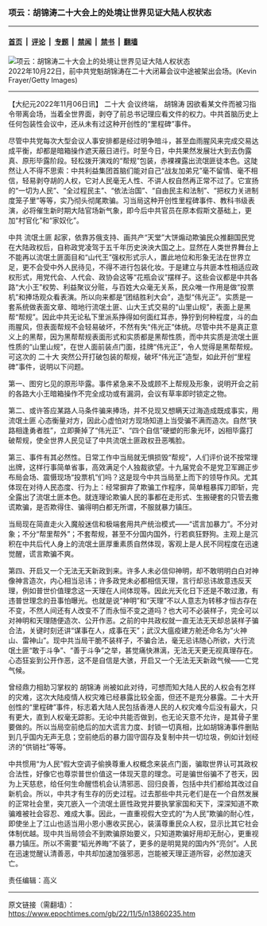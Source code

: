 ### 项云：胡锦涛二十大会上的处境让世界见证大陆人权状态

---

#### [首页](../../../..?n13860235) &nbsp;|&nbsp; [评论](../../../../../epoch-comment?n13860235) &nbsp;|&nbsp; [专题](../../../../../epoch-special?n13860235) &nbsp;|&nbsp; [禁闻](../../../../../epoch-news?n13860235) &nbsp;|&nbsp; [禁书](../../../../../books?n13860235) &nbsp;|&nbsp; [翻墙](https://github.com/gfw-breaker/nogfw/blob/master/README.md?n13860235)


<div><img alt="项云：胡锦涛二十大会上的处境让世界见证大陆人权状态" class="attachment-djy_600_400 size-djy_600_400 wp-post-image" src="https://i.epochtimes.com/assets/uploads/2022/10/id13854545-1323bbf1922ebd81825569721f6868c5@1200x1200.jpg"/>
<div class="caption">
 2022年10月22日，前中共党魁胡锦涛在二十大闭幕会议中途被架出会场。(Kevin Frayer/Getty Images)
</div></div><hr/><div class="post_content" id="artbody" itemprop="articleBody">
 <!-- article content begin -->
 <p>
  【大纪元2022年11月06日讯】
  <ok href="https://www.epochtimes.com/gb/tag/%E4%BA%8C%E5%8D%81%E5%A4%A7.html">
   二十大
  </ok>
  会议终端，
  <ok href="https://www.epochtimes.com/gb/tag/%E8%83%A1%E9%94%A6%E6%B6%9B.html">
   胡锦涛
  </ok>
  因欲看某文件而被习指令带离会场，当着全世界面，剥夺了前总书记理应看文件的权力。中共首脑历史上任何包装性会议中，还从未有过这种开创性的“里程碑”事件。
 </p>
 <p>
  尽管中共党每次大型会议人事安排都是经过明争暗斗，甚至血雨腥风来完成交易达成平衡，却都是暗箱操作遮天蔽日进行。时至今日，中共果然发展壮大到去伪露真、原形毕露阶段。轻松拨开演戏的“帮规”包装，赤裸裸露出流氓匪徒本色。这陡然让人不得不思索：中共利益集团首脑们能对自己“战友加弟兄”毫不留情、毫不相信，轻易剥夺胡的人权，它对人民毫无人性、不讲人权自然再正常不过了。它宣扬的“一切为人民”、“全过程民主”、“依法治国”、“自由民主和法制”、“把权力关进制度笼子里”等等，实乃彻头彻尾欺骗。习当局这种开创性里程碑事件、教科书级表演，必将催生新时期大陆官场新气象，即今后中共官员在原本假斯文基础上，更加“村官化”和“家奴化”。
 </p>
 <p>
  中共
  <ok href="https://www.epochtimes.com/gb/tag/%E6%B5%81%E6%B0%93%E5%9C%9F%E5%8C%AA.html">
   流氓土匪
  </ok>
  起家，依靠苏俄支持、画共产“天堂”大饼煽动欺骗民众推翻国民党在大陆政权后，自称政党凌驾于五千年历史泱泱大国之上。显然在人类世界舞台上不能再以流氓土匪面目和“山代王”强权形式示人，置此地位和形象无法在世界立足，更不会受中外人民待见，不得不进行包装化妆。于是建立与共匪本性相适应政权形式，用党代会、人代会、政协会这等“花瓶会议”摆样子。这些会议都是中共各路“大小王”权势、利益聚议分赃，与百姓大众毫无关系，民众唯一作用是做“投票机”和捧场观众看表演。所以向来都是“团结胜利大会”，造型“伟光正”。实质是一套系统做表面文章、暗地行流氓土匪、山大王式交易的“山里山规”，表面上是黑帮“帮规”。因此中共无论私下里派系挣得如何面红耳赤，狰狞到何种程度，斗的血雨腥风，但表面帮规不会轻易破坏，不然有失“伟光正”体统。尽管中共不是真正意义上的黑帮，因为黑帮帮规表面形式和实质都是黑帮性质，而中共实质是流氓土匪性质的“山里山规”，在世人面前装点门面，挂牌“伟光正”，令人觉得是黑帮帮规。可这次的
  <ok href="https://www.epochtimes.com/gb/tag/%E4%BA%8C%E5%8D%81%E5%A4%A7.html">
   二十大
  </ok>
  突然公开打破包装的帮规，破坏“伟光正”造型，如此开创“里程碑”事件，说明以下问题。
 </p>
 <p>
  第一、图穷匕见的原形毕露。事件紧急来不及或顾不上帮规及形象，说明开会之前的各路大小王暗箱操作不完全成功或有漏洞，会议有草率即时锁定之物。
 </p>
 <p>
  第二、或许答应某路人马条件骗来捧场，并不兑现又想瞒天过海造成既成事实，用
  <ok href="https://www.epochtimes.com/gb/tag/%E6%B5%81%E6%B0%93%E5%9C%9F%E5%8C%AA.html">
   流氓土匪
  </ok>
  心态衡量对方，因此心虚怕对方现场知道上当受骗不满而造次。自然“狭路相逢勇者胜”，立即撕掉了“伟光正”、“四个自信”硬塑的形象光环，凶相毕露打破帮规，使全世界人民见证了中共流氓土匪政权丑恶嘴脸。
 </p>
 <p>
  第三、事件有其必然性。日常工作中当局就无惧损毁“帮规”，人们评价说不按常理出牌，这样行事简单省事，高效满足个人独裁欲望。十九届党会不是党卫军踢正步布局会场、震慑现场“投票机”们吗？这是现今中共当局至上而下的领导作风。尤其体现在对待人民态度、行为上：经常摒弃了欺骗工作程序，简单粗暴挥刀即斩，完全露出了流氓土匪本色。就连理论欺骗人民的事都在走形式、生搬硬套的只管去撒谎欺骗，是否欺得住、骗得明白都无所谓，不服就暴力镇压。
 </p>
 <p>
  当局现在简直走火入魔般迷信和极端套用共产统治模式——“谎言加暴力”。不分对象；不分“帮里帮外”；不套帮规，甚至不分国内国外，行若疯狂野狗。主观上是沉积在中共后代人身上的流氓土匪厚重素质自然体现，客观上是人民不同程度在迅速觉醒，谎言欺骗不爽。
 </p>
 <p>
  第四、开启又一个无法无天新政到来。许多人未必信仰神明，却不敢明明白白对神像神言造次，内心相当忌讳；许多政党未必都相信天理，言行却忌讳故意违反天理，例如普世价值理念这一天理在人间体现等。因此光天化日下还是不敢过激，有违普世理念的丑事怕曝光。也就是说“神明”和“天理”不以人意志为转移才恒古存在不变，不然人间还有人改变不了而永恒不变之道吗？也大可不必装样子，完全可以对神明和天理随便造次、公开作恶。之前的中共政权就一直无法无天却总装样子骗合法，关键时刻还讲“谋事在人，成事在天”；武汉大瘟疫建方舱还命名为“火神山、雷神山”。现中共当局干脆不装样子，不骗合法，毫无忌讳随心所欲，大行流氓土匪“敢于斗争”、“善于斗争”之举，甚觉痛快淋漓，无法无天更无视真理存在。心态狂妄到公开作恶，这不是自信是大骇，开启又一个无法无天新政气候——亡党气候。
 </p>
 <p>
  曾经鼎力相助习掌权的
  <ok href="https://www.epochtimes.com/gb/tag/%E8%83%A1%E9%94%A6%E6%B6%9B.html">
   胡锦涛
  </ok>
  尚被如此对待，可想而知大陆人民的人权会有怎样的灾难，这次大陆疫情人权灾难已经暴露比较全面，但还不是充分暴露。二十大开创性的“里程碑”事件，标志着大陆人民包括香港人民的人权灾难今后没有最大，只有更大，直到人权毫无踪影。无论中共能否做到，也无论天意不允许，是其骨子里要做的。所以当局空前绝后的加大谎言力度、封锁一切真相，比如胡锦涛事件删贴到几乎国内无声无息；空前绝后的暴力固守固存及复制中共一切垃圾，例如计划经济的“供销社”等等。
 </p>
 <p>
  中共惯用“为人民”假大空调子偷换尊重人权概念来装点门面，骗取世界认可其政权合法性，好像它也尊崇普世价值这一体现天意的理念。可是骗世俗骗不了苍天，因为上天慈悲，给任何生命醒悟机会认清邪恶、回归良善，包括中共们都给其改过自新机会。所以，中共才有生存的历史过程。过去那些中共元老们是在一个自然发展的正常社会里，突兀嵌入一个流氓土匪性政党并要执掌家国和天下，深深知道不欺骗难被社会容忍、难成大事。因此，一直重视假大空式的“为人民”欺骗的耐心性，即使坐上了江山也适当用小恩小惠收买民心，装潢尊重民众人权，显示比其它社会体制优越。现中共当局领会不到欺骗原始要义，只知道欺骗好用却无耐心，更重视暴力镇压。所以不需要“韬光养晦”不装了，更多的是明晃晃的国内外“亮剑”。人民在迅速觉醒认清善恶，中共却加速加强邪恶，岂能被天理正道所容，必然加速灭亡。
 </p>
 <p>
  责任编辑：高义
 </p>
 <!-- article content end -->
 <div id="below_article_ad">
 </div>
</div>


---

原文链接（需翻墙）：https://www.epochtimes.com/gb/22/11/5/n13860235.htm